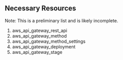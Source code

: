 ## Necessary Resources

Note: This is a preliminary list and is likely incomplete.

1. aws_api_gateway_rest_api
1. aws_api_gateway_method
1. aws_api_gateway_method_settings
1. aws_api_gateway_deployment
1. aws_api_gateway_stage